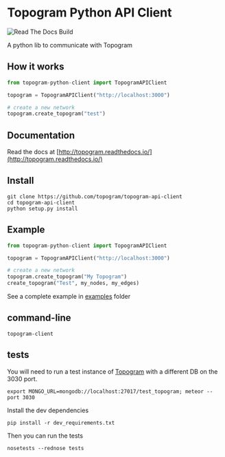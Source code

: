 # Topogram Python API Client

![Read The Docs Build](https://readthedocs.org/projects/topogram/badge/?version=latest)

A python lib to communicate with Topogram

## How it works


```python 
from topogram-python-client import TopogramAPIClient

topogram = TopogramAPIClient("http://localhost:3000")

# create a new network
topogram.create_topogram("test")
```

## Documentation

Read the docs at [http://topogram.readthedocs.io/](http://topogram.readthedocs.io/)


## Install

    git clone https://github.com/topogram/topogram-api-client
    cd topogram-api-client
    python setup.py install

## Example

```python
from topogram-python-client import TopogramAPIClient

topogram = TopogramAPIClient("http://localhost:3000")

# create a new network
topogram.create_topogram("My Topogram")
create_topogram("Test", my_nodes, my_edges)
```
See a complete example in [examples](./examples) folder

## command-line

    topogram-client

## tests

You will need to run a test instance of [Topogram](http://github.com/topogram/topogram) with a different DB on the 3030 port.

    export MONGO_URL=mongodb://localhost:27017/test_topogram; meteor --port 3030

Install the dev dependencies

    pip install -r dev_requirements.txt

Then you can run the tests

    nosetests --rednose tests
